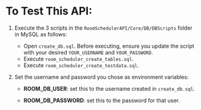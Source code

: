 # To Test This API:

1. Execute the 3 scripts in the `RoomSchedulerAPI/Core/DB/DBScripts` folder in MySQL as follows:

   - Open `create_db.sql`. Before executing, ensure you update the script with your desired `YOUR_USERNAME` and `YOUR_PASSWORD`.
   - Execute `room_scheduler_create_tables.sql`.
   - Execute `room_scheduler_create_testdata.sql`.

2. Set the username and password you chose as environment variables:

   - **ROOM_DB_USER**: set this to the username created in `create_db.sql`.

   - **ROOM_DB_PASSWORD**: set this to the password for that user.
